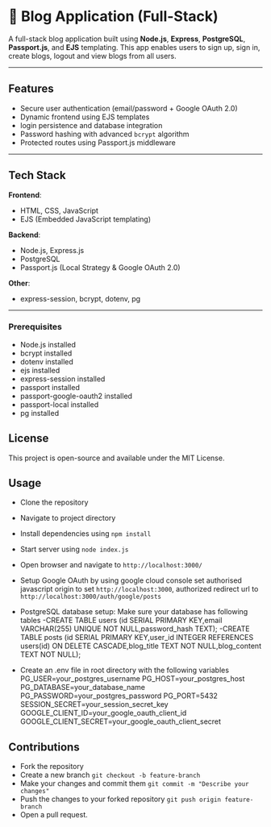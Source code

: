 # 📝 Blog Application (Full-Stack)

A full-stack blog application built using **Node.js**, **Express**, **PostgreSQL**, **Passport.js**, and **EJS** templating. 
This app enables users to sign up, sign in, create blogs, logout and view blogs from all users.

---

##  Features

-  Secure user authentication (email/password + Google OAuth 2.0)
-  Dynamic frontend using EJS templates
-  login persistence and database integration
-  Password hashing with advanced `bcrypt` algorithm
-  Protected routes using Passport.js middleware

---

##  Tech Stack

**Frontend**:  
- HTML, CSS, JavaScript  
- EJS (Embedded JavaScript templating)

**Backend**:  
- Node.js, Express.js  
- PostgreSQL  
- Passport.js (Local Strategy & Google OAuth 2.0)

**Other**:  
- express-session, bcrypt, dotenv, pg

---

### Prerequisites
- Node.js installed
- bcrypt installed
- dotenv installed
- ejs installed
- express-session installed
- passport installed
- passport-google-oauth2 installed
- passport-local installed
- pg installed


## License
This project is open-source and available under the MIT License. 



## Usage
 - Clone the repository
 - Navigate to project directory
 - Install dependencies using `npm install`
 - Start server using `node index.js`
 - Open browser and navigate to `http://localhost:3000/`

 - Setup Google OAuth by using google cloud console set authorised javascript origin to set `http://localhost:3000`, authorized redirect url to `http://localhost:3000/auth/google/posts`
 - PostgreSQL database setup: Make sure your database has following tables
   -CREATE TABLE users (id SERIAL PRIMARY KEY,email VARCHAR(255) UNIQUE NOT NULL,password_hash TEXT);
   -CREATE TABLE posts (id SERIAL PRIMARY KEY,user_id INTEGER REFERENCES users(id) ON DELETE CASCADE,blog_title TEXT NOT NULL,blog_content TEXT NOT NULL);
 - Create an .env file in root directory with the following variables
   PG_USER=your_postgres_username
   PG_HOST=your_postgres_host
   PG_DATABASE=your_database_name
   PG_PASSWORD=your_postgres_password
   PG_PORT=5432
   SESSION_SECRET=your_session_secret_key
   GOOGLE_CLIENT_ID=your_google_oauth_client_id
   GOOGLE_CLIENT_SECRET=your_google_oauth_client_secret


## Contributions
- Fork the repository
- Create a new branch
  `git checkout -b feature-branch`
- Make your changes and commit them
  `git commit -m "Describe your changes"`
- Push the changes to your forked repository
  `git push origin feature-branch`
- Open a pull request.



